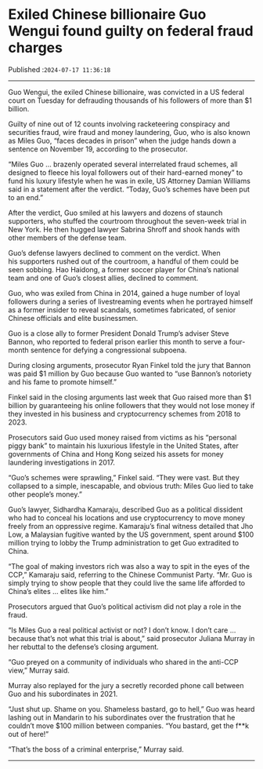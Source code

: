 # Exiled Chinese billionaire Guo Wengui found guilty on federal fraud charges

Published :`2024-07-17 11:36:18`

---

Guo Wengui, the exiled Chinese billionaire, was convicted in a US federal court on Tuesday for defrauding thousands of his followers of more than $1 billion.

Guilty of nine out of 12 counts involving racketeering conspiracy and securities fraud, wire fraud and money laundering, Guo, who is also known as Miles Guo, “faces decades in prison” when the judge hands down a sentence on November 19, according to the prosecutor.

“Miles Guo … brazenly operated several interrelated fraud schemes, all designed to fleece his loyal followers out of their hard-earned money” to fund his luxury lifestyle when he was in exile, US Attorney Damian Williams said in a statement after the verdict. “Today, Guo’s schemes have been put to an end.”

After the verdict, Guo smiled at his lawyers and dozens of staunch supporters, who stuffed the courtroom throughout the seven-week trial in New York. He then hugged lawyer Sabrina Shroff and shook hands with other members of the defense team.

Guo’s defense lawyers declined to comment on the verdict. When his supporters rushed out of the courtroom, a handful of them could be seen sobbing. Hao Haidong, a former soccer player for China’s national team and one of Guo’s closest allies, declined to comment.

Guo, who was exiled from China in 2014, gained a huge number of loyal followers during a series of livestreaming events when he portrayed himself as a former insider to reveal scandals, sometimes fabricated, of senior Chinese officials and elite businessmen.

Guo is a close ally to former President Donald Trump’s adviser Steve Bannon, who reported to federal prison earlier this month to serve a four-month sentence for defying a congressional subpoena.

During closing arguments, prosecutor Ryan Finkel told the jury that Bannon was paid $1 million by Guo because Guo wanted to “use Bannon’s notoriety and his fame to promote himself.”

Finkel said in the closing arguments last week that Guo raised more than $1 billion by guaranteeing his online followers that they would not lose money if they invested in his business and cryptocurrency schemes from 2018 to 2023.

Prosecutors said Guo used money raised from victims as his “personal piggy bank” to maintain his luxurious lifestyle in the United States, after governments of China and Hong Kong seized his assets for money laundering investigations in 2017.

“Guo’s schemes were sprawling,” Finkel said. “They were vast. But they collapsed to a simple, inescapable, and obvious truth: Miles Guo lied to take other people’s money.”

Guo’s lawyer, Sidhardha Kamaraju, described Guo as a political dissident who had to conceal his locations and use cryptocurrency to move money freely from an oppressive regime. Kamaraju’s final witness detailed that Jho Low, a Malaysian fugitive wanted by the US government, spent around $100 million trying to lobby the Trump administration to get Guo extradited to China.

“The goal of making investors rich was also a way to spit in the eyes of the CCP,” Kamaraju said, referring to the Chinese Communist Party. “Mr. Guo is simply trying to show people that they could live the same life afforded to China’s elites … elites like him.”

Prosecutors argued that Guo’s political activism did not play a role in the fraud.

“Is Miles Guo a real political activist or not? I don’t know. I don’t care … because that’s not what this trial is about,” said prosecutor Juliana Murray in her rebuttal to the defense’s closing argument.

“Guo preyed on a community of individuals who shared in the anti-CCP view,” Murray said.

Murray also replayed for the jury a secretly recorded phone call between Guo and his subordinates in 2021.

“Just shut up. Shame on you. Shameless bastard, go to hell,” Guo was heard lashing out in Mandarin to his subordinates over the frustration that he couldn’t move $100 million between companies. “You bastard, get the f**k out of here!”

“That’s the boss of a criminal enterprise,” Murray said.

---

